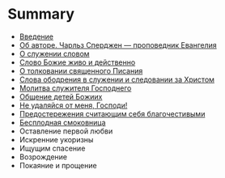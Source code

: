 # Summary

* [Введение](README.md)
* [Об авторе. Чарльз Сперджен — проповедник Евангелия](about.md)
* [О служении словом](chapter002.md)
* [Слово Божие живо и действенно](chapter001.md)
* [О толковании священного Писания](chapter003.md)
* [Слова ободрения в служении и следовании за Христом](chapter004.md)
* [Молитва служителя Господнего](chapter005.md)
* [Общение детей Божиих](chapter006.md)
* [Не удаляйся от меня, Господи!](chapter007.md)
* [Предостережения считающим себя благочестивыми](chapter008.md)
* [Бесплодная смоковница](chapter009.md)
* Оставление первой любви
* Искренние укоризны
* Ищущим спасение
* Возрождение
* Покаяние и прощение

